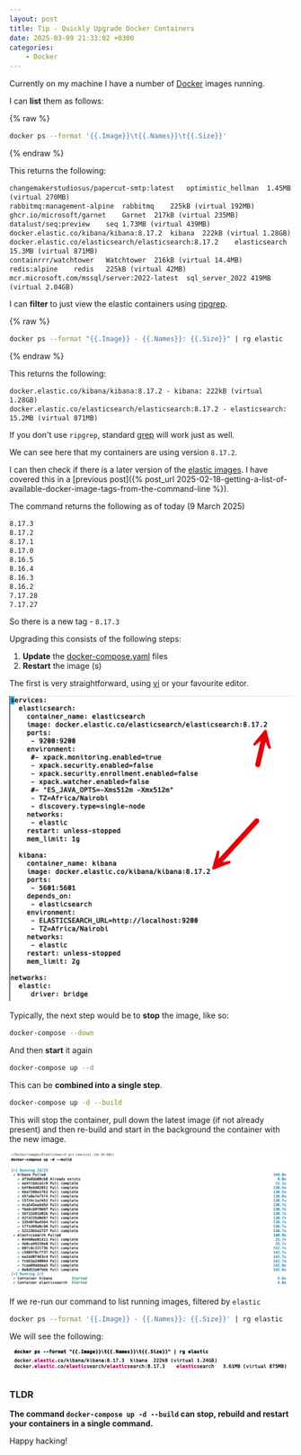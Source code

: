 ```yaml
---
layout: post
title: Tip - Quickly Upgrade Docker Containers
date: 2025-03-09 21:33:02 +0300
categories:
    - Docker
---
```


Currently on my machine I have a number of [Docker](https://www.docker.com/) images running.

I can **list** them as follows:

{% raw %}
```bash
docker ps --format '{{.Image}}\t{{.Names}}\t{{.Size}}'
```
{% endraw %}

This returns the following:

```plaintext
changemakerstudiosus/papercut-smtp:latest	optimistic_hellman	1.45MB (virtual 270MB)
rabbitmq:management-alpine	rabbitmq	225kB (virtual 192MB)
ghcr.io/microsoft/garnet	Garnet	217kB (virtual 235MB)
datalust/seq:preview	seq	1.73MB (virtual 439MB)
docker.elastic.co/kibana/kibana:8.17.2	kibana	222kB (virtual 1.28GB)
docker.elastic.co/elasticsearch/elasticsearch:8.17.2	elasticsearch	15.3MB (virtual 871MB)
containrrr/watchtower	Watchtower	216kB (virtual 14.4MB)
redis:alpine	redis	225kB (virtual 42MB)
mcr.microsoft.com/mssql/server:2022-latest	sql_server_2022	419MB (virtual 2.04GB)
```

I can **filter** to just view the elastic containers using [ripgrep](https://github.com/BurntSushi/ripgrep).

{% raw %}
```bash
docker ps --format "{{.Image}} - {{.Names}}: {{.Size}}" | rg elastic
```
{% endraw %}

This returns the following:

```plaintext
docker.elastic.co/kibana/kibana:8.17.2 - kibana: 222kB (virtual 1.28GB)
docker.elastic.co/elasticsearch/elasticsearch:8.17.2 - elasticsearch: 15.2MB (virtual 871MB)
```

If you don't use `ripgrep`, standard [grep](https://en.wikipedia.org/wiki/Grep) will work just as well.

We can see here that my containers are using version `8.17.2`.

I can then check if there is a later version of the [elastic images](https://hub.docker.com/_/elasticsearch). I have covered this in a [previous post]({% post_url 2025-02-18-getting-a-list-of-available-docker-image-tags-from-the-command-line %}).

The command returns the following as of today (9 March 2025)

```plaintext
8.17.3
8.17.2
8.17.1
8.17.0
8.16.5
8.16.4
8.16.3
8.16.2
7.17.28
7.17.27
```

So there is a new tag - `8.17.3`

Upgrading this consists of the following steps:

1. **Update** the [docker-compose.yaml](https://docs.docker.com/reference/compose-file/) files
2. **Restart** the image (s)

The first is very straightforward, using [vi](https://www.geeksforgeeks.org/vi-editor-unix/) or your favourite editor.

![dockercompose](../images/2025/03/dockercompose.png)

Typically, the next step would be to **stop** the image, like so:

```bash
docker-compose --down
```

And then **start** it again

```bash
docker-compose up --d
```

This can be **combined into a single step**.

```bash
docker-compose up -d --build
```

This will stop the container, pull down the latest image (if not already present) and then re-build and start in the background the container with the new image.

![dockerrebuild](../images/2025/03/dockerrebuild.png)

If we re-run our command to list running images, filtered by `elastic`

```bash
docker ps --format '{{.Image}} - {{.Names}}: {{.Size}}' | rg elastic
```

We will see the following:

![elasticUpgraded](../images/2025/03/elasticUpgraded.png)

### TLDR

**The command `docker-compose up -d --build` can stop, rebuild and restart your containers in a single command.**

Happy hacking!
